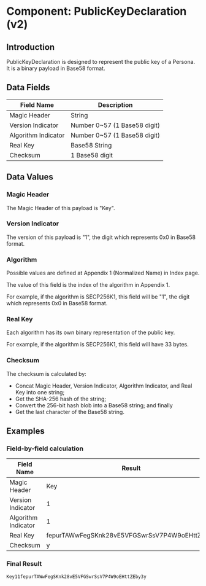 # Component: PublicKeyDeclaration (v2)

## Introduction

PublicKeyDeclaration is designed to represent the public key of a Persona. It is a binary payload in Base58 format.

## Data Fields

Field Name          | Description
------------------- | -----------
Magic Header        | String
Version Indicator   | Number 0~57 (1 Base58 digit)
Algorithm Indicator | Number 0~57 (1 Base58 digit)
Real Key            | Base58 String
Checksum            | 1 Base58 digit

## Data Values

### Magic Header

The Magic Header of this payload is "Key".

### Version Indicator

The version of this payload is "1", the digit which represents 0x0 in Base58 format.

### Algorithm

Possible values are defined at Appendix 1 (Normalized Name) in Index page.

The value of this field is the index of the algorithm in Appendix 1.

For example, if the algorithm is SECP256K1, this field will be "1", the digit which represents 0x0 in Base58 format.

### Real Key

Each algorithm has its own binary representation of the public key.

For example, if the algorithm is SECP256K1, this field will have 33 bytes.

### Checksum

The checksum is calculated by:

- Concat Magic Header, Version Indicator, Algorithm Indicator, and Real Key into one string;
- Get the SHA-256 hash of the string;
- Convert the 256-bit hash blob into a Base58 string; and finally
- Get the last character of the Base58 string.

## Examples

### Field-by-field calculation

Field Name          | Result
------------------- | ------
Magic Header        | Key
Version Indicator   | 1
Algorithm Indicator | 1
Real Key            | fepurTAWwFegSKnk28vE5VFGSwrSsV7P4W9oEHttZEby3
Checksum            | y

### Final Result

```
Key11fepurTAWwFegSKnk28vE5VFGSwrSsV7P4W9oEHttZEby3y
```

